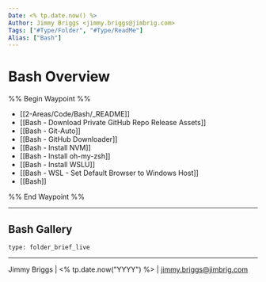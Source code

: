 ```yaml
---
Date: <% tp.date.now() %>
Author: Jimmy Briggs <jimmy.briggs@jimbrig.com>
Tags: ["#Type/Folder", "#Type/ReadMe"]
Alias: ["Bash"]
---
```


# Bash Overview

%% Begin Waypoint %%
- [[2-Areas/Code/Bash/_README]]
- [[Bash - Download Private GitHub Repo Release Assets]]
- [[Bash - Git-Auto]]
- [[Bash - GitHub Downloader]]
- [[Bash - Install NVM]]
- [[Bash - Install oh-my-zsh]]
- [[Bash - Install WSLU]]
- [[Bash - WSL - Set Default Browser to Windows Host]]
- [[Bash]]

%% End Waypoint %%

***

## Bash Gallery

 
```ccard
type: folder_brief_live
```
 

***

Jimmy Briggs | <% tp.date.now("YYYY") %> | <jimmy.briggs@jimbrig.com>



